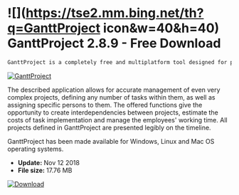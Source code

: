 # ![](https://tse2.mm.bing.net/th?q=GanttProject icon&w=40&h=40) GanttProject 2.8.9 - Free Download

```sh
GanttProject is a completely free and multiplatform tool designed for planning work on projects using Gantt charts.
```
[![GanttProject](https://gallery.dpcdn.pl/imgc/Tools/85936/g_-_420x350_1.5_-_x68a21f36-2798-4828-b075-5fe83b978e45.png)](https://softexe.net/win/business/other/ganttproject:afbR.html)

The described application allows for accurate management of even very complex projects, defining any number of tasks within them, as well as assigning specific persons to them. The offered functions give the opportunity to create interdependencies between projects, estimate the costs of task implementation and manage the employees' working time. All projects defined in GanttProject are presented legibly on the timeline.
 
 GanttProject has been made available for Windows, Linux and Mac OS operating systems.


- **Update:** Nov 12 2018
- **File size:** 17.76 MB

[![Download](https://cdn.softexe.net/static/img/download.png)](https://softexe.net/win/business/other/ganttproject:afbR.html)

